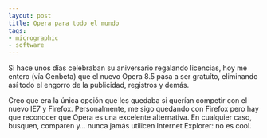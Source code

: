 ```yaml
---
layout: post
title: Opera para todo el mundo
tags:
- micrographic
- software
---
```

Si hace unos días celebraban su aniversario regalando licencias, hoy me entero (vía Genbeta) que el nuevo Opera 8.5 pasa a ser gratuíto, eliminando así todo el engorro de la publicidad, registros y demás.

Creo que era la única opción que les quedaba si querían competir con el nuevo IE7 y Firefox. Personalmente, me sigo quedando con Firefox pero hay que reconocer que Opera es una excelente alternativa. En cualquier caso, busquen, comparen y… nunca jamás utilicen Internet Explorer: no es cool.
